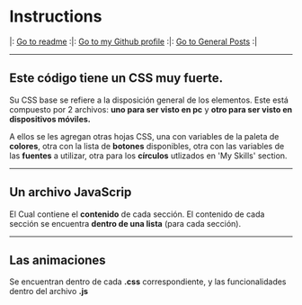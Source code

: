# Instructions

|: [Go to readme](https://github.com/vdrr89/me/blob/master/README.md) :|: [Go to my Github profile](https://github.com/vdrr89) :|: [Go to General Posts](https://github.com/vdrr89/posts) :|


---


## Este código tiene un **CSS** muy fuerte. 


Su CSS base se refiere a la disposición general de los elementos. 
Este está compuesto por 2 archivos: **uno para ser visto en pc** y **otro para ser visto en dispositivos móviles.**


A ellos se les agregan otras hojas CSS, una con variables de la paleta de **colores**, otra con la lista de **botones** disponibles, otra con las variables de las **fuentes** a utilizar, otra para los **círculos** utlizados en 'My Skills' section.


---


## Un archivo JavaScrip


El Cual contiene el **contenido** de cada sección. 
El contenido de cada sección se encuentra **dentro de una lista** (para cada sección).


---


## Las animaciones


Se encuentran dentro de cada **.css** correspondiente, y las funcionalidades dentro del archivo **.js**